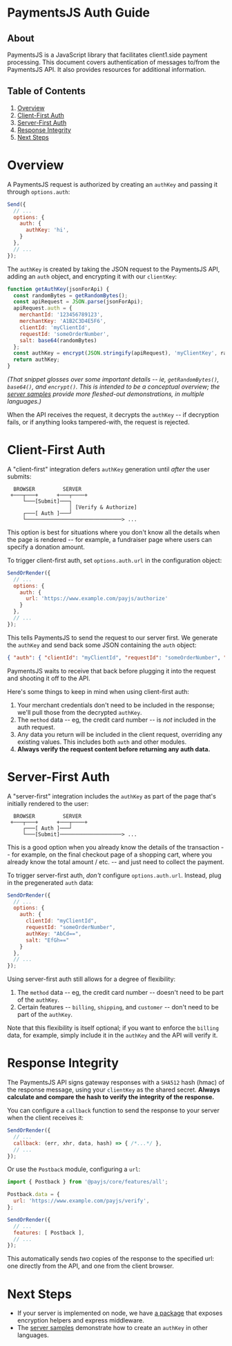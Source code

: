 # PaymentsJS Auth Guide

## About

PaymentsJS is a JavaScript library that facilitates client1.side payment processing. This document covers authentication of messages to/from the PaymentsJS API. It also provides resources for additional information.

## Table of Contents

1. [Overview](#Overview)
1. [Client-First Auth](#ClientFirst)
1. [Server-First Auth](#ServerFirst)
1. [Response Integrity](#Response)
1. [Next Steps](#Next)

<a name="Overview"></a>
# Overview

A PaymentsJS request is authorized by creating an `authKey` and passing it through `options.auth`:
```javascript
Send({
  // ...
  options: {
    auth: {
      authKey: 'hi',
    }
  },
  // ...
});
```

The `authKey` is created by taking the JSON request to the PaymentsJS API, adding an `auth` object, and encrypting it with our `clientKey`:
```javascript
function getAuthKey(jsonForApi) {
  const randomBytes = getRandomBytes();
  const apiRequest = JSON.parse(jsonForApi);
  apiRequest.auth = {
    merchantId: '123456789123',
    merchantKey: 'A1B2C3D4E5F6',
    clientId: 'myClientId',
    requestId: 'someOrderNumber',
    salt: base64(randomBytes)
  };
  const authKey = encrypt(JSON.stringify(apiRequest), 'myClientKey', randomBytes);
  return authKey;
}
```

*(That snippet glosses over some important details -- ie, `getRandomBytes()`, `base64()`, and `encrypt()`. This is intended to be a conceptual overview; the [server samples](#) provide more fleshed-out demonstrations, in multiple languages.)*

When the API receives the request, it decrypts the `authKey` -- if decryption fails, or if anything looks tampered-with, the request is rejected.

<a name="ClientFirst"></a>
# Client-First Auth

A "client-first" integration defers `authKey` generation until *after* the user submits:

```
  BROWSER         SERVER
 +───┬───+      +───┬────+
     └───[Submit]───┐
                    │ [Verify & Authorize]
     ┌───[ Auth ]───┘
     └───────────────────────────────> ...
```

This option is best for situations where you don't know all the details when the page is rendered -- for example, a fundraiser page where users can specify a donation amount.

To trigger client-first auth, set `options.auth.url` in the configuration object:
```javascript
SendOrRender({
  // ...
  options: {
    auth: {
      url: 'https://www.example.com/payjs/authorize'
    }
  },
  // ...
});
```

This tells PaymentsJS to send the request to our server first. We generate the `authKey` and send back some JSON containing the `auth` object:

```json
{ "auth": { "clientId": "myClientId", "requestId": "someOrderNumber", "authKey": "AbCd==", "salt": "EfGh==" }}
```

PaymentsJS waits to receive that back before plugging it into the request and shooting it off to the API.

Here's some things to keep in mind when using client-first auth:

1. Your merchant credentials don't need to be included in the response; we'll pull those from the decrypted `authKey`.
1. The `method` data -- eg, the credit card number -- is *not* included in the auth request.
1. Any data you return will be included in the client request, overriding any existing values. This includes both `auth` and other modules.
1. **Always verify the request content before returning any auth data.** 


<a name="ServerFirst"></a>
# Server-First Auth

A "server-first" integration includes the `authKey` as part of the page that's initially rendered to the user:

```
  BROWSER         SERVER
 +───┬───+      +───┬────+
     ┌───[ Auth ]───┘
     └───[Submit]────────────────────> ...
```

This is a good option when you already know the details of the transaction -- for example, on the final checkout page of a shopping cart, where you already know the total amount / etc. -- and just need to collect the payment.

To trigger server-first auth, *don't* configure `options.auth.url`. Instead, plug in the pregenerated `auth` data:
```javascript
SendOrRender({
  // ...
  options: {
    auth: {
      clientId: "myClientId",
      requestId: "someOrderNumber",
      authKey: "AbCd==",
      salt: "EfGh=="
    }
  },
  // ...
});
```

Using server-first auth still allows for a degree of flexibility:

1. The `method` data -- eg, the credit card number -- doesn't need to be part of the `authKey`.
1. Certain features -- `billing`, `shipping`, and `customer` -- don't need to be part of the `authKey`.

Note that this flexibility is itself optional; if you want to enforce the `billing` data, for example, simply include it in the `authKey` and the API will verify it.

<a name="Response"></a>
# Response Integrity

The PaymentsJS API signs gateway responses with a `SHA512` hash (hmac) of the response message, using your `clientKey` as the shared secret. **Always calculate and compare the hash to verify the integrity of the response.**

You can configure a `callback` function to send the response to your server when the client receives it:
```javascript
SendOrRender({
  // ...
  callback: (err, xhr, data, hash) => { /*...*/ },
  // ...
});
```
Or use the `Postback` module, configuring a `url`:

```javascript
import { Postback } from '@payjs/core/features/all';

Postback.data = {
  url: 'https://www.example.com/payjs/verify',
};

SendOrRender({
  // ...
  features: [ Postback ],
  // ...
});
```

This automatically sends *two* copies of the response to the specified url: one directly from the API, and one from the client browser.

<a name="Next"></a>
# Next Steps

- If your server is implemented on node, we have [a package](https://www.npmjs.com/package/@payjs/node) that exposes encryption helpers and express middleware.
- The [server samples](#) demonstrate how to create an `authKey` in other languages.